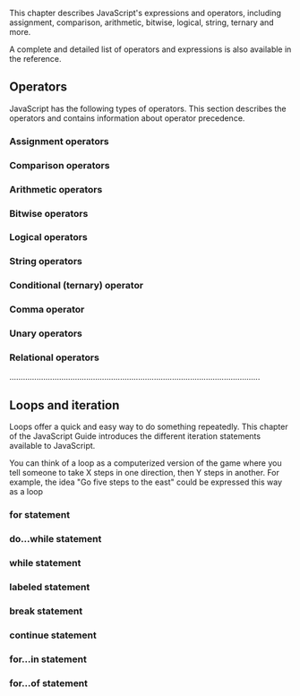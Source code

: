 This chapter describes JavaScript's expressions and operators, including assignment, comparison, arithmetic, bitwise, logical, string, ternary and more.

A complete and detailed list of operators and expressions is also available in the reference.

## Operators
JavaScript has the following types of operators. This section describes the operators and contains information about operator precedence.

### Assignment operators
### Comparison operators
### Arithmetic operators
### Bitwise operators
### Logical operators
### String operators
### Conditional (ternary) operator
### Comma operator
### Unary operators
### Relational operators

...............................................................................................................
## Loops and iteration
Loops offer a quick and easy way to do something repeatedly. This chapter of the JavaScript Guide introduces the different iteration statements available to JavaScript.

You can think of a loop as a computerized version of the game where you tell someone to take X steps in one direction, then Y steps in another. For example, the idea "Go five steps to the east" could be expressed this way as a loop

### for statement
### do...while statement
### while statement
### labeled statement
### break statement
### continue statement
### for...in statement
### for...of statement
